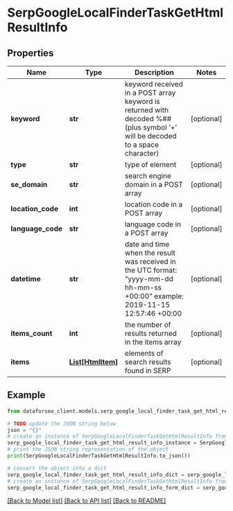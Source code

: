 # SerpGoogleLocalFinderTaskGetHtmlResultInfo


## Properties

Name | Type | Description | Notes
------------ | ------------- | ------------- | -------------
**keyword** | **str** | keyword received in a POST array keyword is returned with decoded %## (plus symbol ‘+’ will be decoded to a space character) | [optional] 
**type** | **str** | type of element | [optional] 
**se_domain** | **str** | search engine domain in a POST array | [optional] 
**location_code** | **int** | location code in a POST array | [optional] 
**language_code** | **str** | language code in a POST array | [optional] 
**datetime** | **str** | date and time when the result was received in the UTC format: “yyyy-mm-dd hh-mm-ss +00:00” example: 2019-11-15 12:57:46 +00:00 | [optional] 
**items_count** | **int** | the number of results returned in the items array | [optional] 
**items** | [**List[HtmlItem]**](HtmlItem.md) | elements of search results found in SERP | [optional] 

## Example

```python
from dataforseo_client.models.serp_google_local_finder_task_get_html_result_info import SerpGoogleLocalFinderTaskGetHtmlResultInfo

# TODO update the JSON string below
json = "{}"
# create an instance of SerpGoogleLocalFinderTaskGetHtmlResultInfo from a JSON string
serp_google_local_finder_task_get_html_result_info_instance = SerpGoogleLocalFinderTaskGetHtmlResultInfo.from_json(json)
# print the JSON string representation of the object
print(SerpGoogleLocalFinderTaskGetHtmlResultInfo.to_json())

# convert the object into a dict
serp_google_local_finder_task_get_html_result_info_dict = serp_google_local_finder_task_get_html_result_info_instance.to_dict()
# create an instance of SerpGoogleLocalFinderTaskGetHtmlResultInfo from a dict
serp_google_local_finder_task_get_html_result_info_form_dict = serp_google_local_finder_task_get_html_result_info.from_dict(serp_google_local_finder_task_get_html_result_info_dict)
```
[[Back to Model list]](../README.md#documentation-for-models) [[Back to API list]](../README.md#documentation-for-api-endpoints) [[Back to README]](../README.md)


